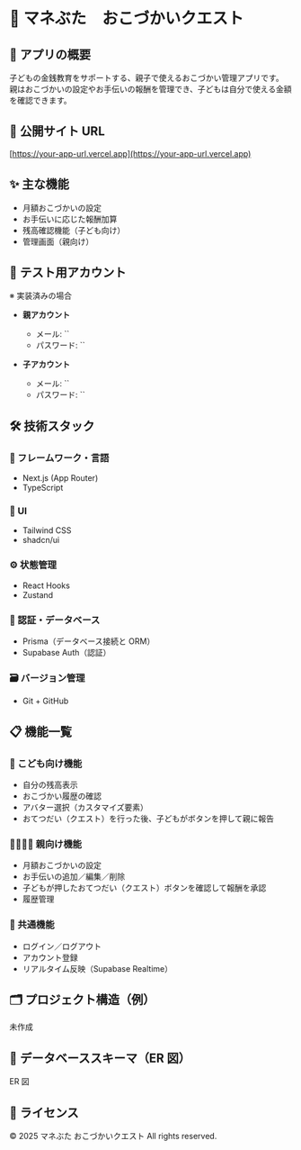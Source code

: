 # 🐷 マネぶた　おこづかいクエスト

## 📌 アプリの概要

子どもの金銭教育をサポートする、親子で使えるおこづかい管理アプリです。  
親はおこづかいの設定やお手伝いの報酬を管理でき、子どもは自分で使える金額を確認できます。

## 🔗 公開サイト URL

[https://your-app-url.vercel.app](https://your-app-url.vercel.app)

## ✨ 主な機能

- 月額おこづかいの設定
- お手伝いに応じた報酬加算
- 残高確認機能（子ども向け）
- 管理画面（親向け）

## 🧪 テスト用アカウント

※ 実装済みの場合

- **親アカウント**

  - メール: ``
  - パスワード: ``

- **子アカウント**
  - メール: ``
  - パスワード: ``

## 🛠 技術スタック

### 🚀 フレームワーク・言語

- Next.js (App Router)
- TypeScript

### 🎨 UI

- Tailwind CSS
- shadcn/ui

### ⚙️ 状態管理

- React Hooks
- Zustand

### 🔐 認証・データベース

- Prisma（データベース接続と ORM）
- Supabase Auth（認証）

### 🗃 バージョン管理

- Git + GitHub

## 📋 機能一覧

### 👶 こども向け機能

- 自分の残高表示
- おこづかい履歴の確認
- アバター選択（カスタマイズ要素）
- おてつだい（クエスト）を行った後、子どもがボタンを押して親に報告

### 👨‍👩‍👧‍👦 親向け機能

- 月額おこづかいの設定
- お手伝いの追加／編集／削除
- 子どもが押したおてつだい（クエスト）ボタンを確認して報酬を承認
- 履歴管理

### 🔁 共通機能

- ログイン／ログアウト
- アカウント登録
- リアルタイム反映（Supabase Realtime）

## 🗂 プロジェクト構造（例）

未作成

## 🧾 データベーススキーマ（ER 図）

ER 図

## 📄 ライセンス

© 2025 マネぶた おこづかいクエスト All rights reserved.
